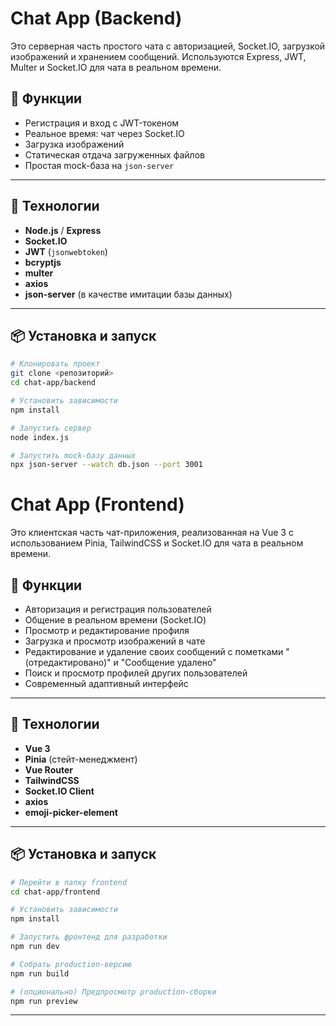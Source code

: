 # Chat App (Backend)

Это серверная часть простого чата с авторизацией, Socket.IO, загрузкой изображений и хранением сообщений. Используются Express, JWT, Multer и Socket.IO для чата в реальном времени.

## 🚀 Функции
- Регистрация и вход с JWT-токеном
- Реальное время: чат через Socket.IO
- Загрузка изображений
- Статическая отдача загруженных файлов
- Простая mock-база на `json-server`

---

## 🧠 Технологии
- **Node.js** / **Express**
- **Socket.IO**
- **JWT** (`jsonwebtoken`)
- **bcryptjs**
- **multer**
- **axios**
- **json-server** (в качестве имитации базы данных)

---

## 📦 Установка и запуск

```bash
# Клонировать проект
git clone <репозиторий>
cd chat-app/backend

# Установить зависимости
npm install

# Запустить сервер
node index.js

# Запустить mock-базу данных
npx json-server --watch db.json --port 3001
```


# Chat App (Frontend)

Это клиентская часть чат-приложения, реализованная на Vue 3 с использованием Pinia, TailwindCSS и Socket.IO для чата в реальном времени.

## 🚀 Функции
- Авторизация и регистрация пользователей
- Общение в реальном времени (Socket.IO)
- Просмотр и редактирование профиля
- Загрузка и просмотр изображений в чате
- Редактирование и удаление своих сообщений с пометками "(отредактировано)" и "Сообщение удалено"
- Поиск и просмотр профилей других пользователей
- Современный адаптивный интерфейс

---

## 🧠 Технологии
- **Vue 3**
- **Pinia** (стейт-менеджмент)
- **Vue Router**
- **TailwindCSS**
- **Socket.IO Client**
- **axios**
- **emoji-picker-element**

---

## 📦 Установка и запуск

```bash
# Перейти в папку frontend
cd chat-app/frontend

# Установить зависимости
npm install

# Запустить фронтенд для разработки
npm run dev

# Собрать production-версию
npm run build

# (опционально) Предпросмотр production-сборки
npm run preview
```

---
